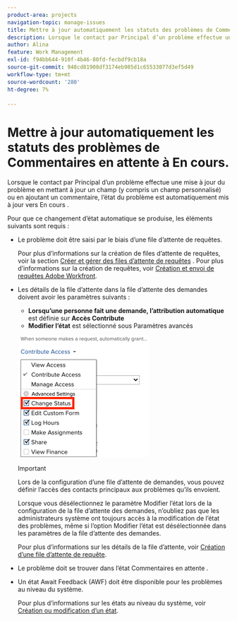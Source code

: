 ```yaml
---
product-area: projects
navigation-topic: manage-issues
title: Mettre à jour automatiquement les statuts des problèmes de Commentaires en attente à En cours.
description: Lorsque le contact par Principal d’un problème effectue une mise à jour du problème en mettant à jour un champ (y compris un champ personnalisé) ou en ajoutant un commentaire, l’état du problème est automatiquement mis à jour vers En cours .
author: Alina
feature: Work Management
exl-id: f94bb644-910f-4b46-80fd-fecbdf9cb18a
source-git-commit: 948cd81908df3174eb985d1c65533077d3ef5d49
workflow-type: tm+mt
source-wordcount: '280'
ht-degree: 7%

---
```


# Mettre à jour automatiquement les statuts des problèmes de Commentaires en attente à En cours.

Lorsque le contact par Principal d’un problème effectue une mise à jour du problème en mettant à jour un champ (y compris un champ personnalisé) ou en ajoutant un commentaire, l’état du problème est automatiquement mis à jour vers En cours .

Pour que ce changement d’état automatique se produise, les éléments suivants sont requis :

* Le problème doit être saisi par le biais d’une file d’attente de requêtes.

  Pour plus d’informations sur la création de files d’attente de requêtes, voir la section [Créer et gérer des files d’attente de requêtes](../../../manage-work/requests/create-and-manage-request-queues/create-manage-request-queues.md) . Pour plus d’informations sur la création de requêtes, voir [Création et envoi de requêtes Adobe Workfront](../../../manage-work/requests/create-requests/create-submit-requests.md).

* Les détails de la file d’attente dans la file d’attente des demandes doivent avoir les paramètres suivants :
   * **Lorsqu’une personne fait une demande, l’attribution automatique** est définie sur **Accès Contribute**
   * **Modifier l’état** est sélectionné sous Paramètres avancés

  ![ Les détails de la file d’attente donnent accès à Contribute et l’état de modification est sélectionné.](assets/queuedetails-contributeaccess-changestatus.png)

  >[!IMPORTANT]
  >
  >  Lors de la configuration d’une file d’attente de demandes, vous pouvez définir l’accès des contacts principaux aux problèmes qu’ils envoient.
  >
  >Lorsque vous désélectionnez le paramètre Modifier l’état lors de la configuration de la file d’attente des demandes, n’oubliez pas que les administrateurs système ont toujours accès à la modification de l’état des problèmes, même si l’option Modifier l’état est désélectionnée dans les paramètres de la file d’attente des demandes.

  Pour plus d’informations sur les détails de la file d’attente, voir [Création d’une file d’attente de requête](../../../manage-work/requests/create-and-manage-request-queues/create-request-queue.md).

* Le problème doit se trouver dans l’état Commentaires en attente .
* Un état Await Feedback (AWF) doit être disponible pour les problèmes au niveau du système.

  Pour plus d’informations sur les états au niveau du système, voir [Création ou modification d’un état](../../../administration-and-setup/customize-workfront/creating-custom-status-and-priority-labels/create-or-edit-a-status.md).
